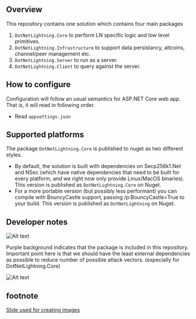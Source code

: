 ## Overview

This repository contains one solution which contains four main packages
1. `DotNetLightning.Core` to perform LN specific logic and low level primitives.
2. `DotNetLightning.Infrastructure` to support data persistancy, altcoins, channel/peer management etc.
3. `DotNetLightning.Server` to run as a server.
4. `DotNetLightning.Client` to query against the server.

## How to configure

Configuration will follow an usual semantics for ASP.NET Core web app.
That is, it will read in following order.

* Read `appsettings.json`

## Supported platforms

The package `DotNetLightning.Core` is published to nuget as two different styles.

* By default, the solution is built with dependencies on Secp256k1.Net and NSec (which have native dependencies that need to be built for every platform, and we right now only provide Linux/MacOS binaries). This version is published as `DotNetLightning.Core` on Nuget.
* For a more portable version (but possibly less performant) you can compile with BouncyCastle support, passing /p:BouncyCastle=True to your build. This version is published as `DotNetLightning` on Nuget.

## Developer notes

![Alt text](images/Package_Dependency_Graph.png?raw=true "Package dependency graph")

Purple background indicates that the package is included in this repository.
Important point here is that we should have the least external dependencies as possible to reduce number of possible
attack vectors. (especially for DotNetLightning.Core)

![Alt text](images/Architecture01.png?raw=true "Infrastructure Architecture in one image")

## footnote

[Slide used for creating images](https://docs.google.com/presentation/d/1GKByCIPef3wwM_RMGQFcdsme2dVyQWHL_kp6t67eFRw/edit?usp=sharing)
